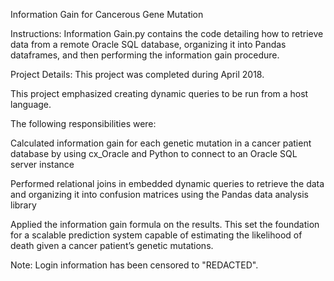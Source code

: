 Information Gain for Cancerous Gene Mutation

Instructions:
Information Gain.py contains the code detailing how to retrieve data from a remote Oracle SQL database, organizing it into Pandas dataframes, and then performing the information gain procedure.

Project Details:
This project was completed during April 2018.

This project emphasized creating dynamic queries to be run from a host language.

The following responsibilities were:

Calculated information gain for each genetic mutation in a cancer patient database by using cx_Oracle and Python to connect to an Oracle SQL server instance

Performed relational joins in embedded dynamic queries to retrieve the data and organizing it into confusion matrices using the Pandas data analysis library

Applied the information gain formula on the results. This set the foundation for a scalable prediction
system capable of estimating the likelihood of death given a cancer patient’s genetic
mutations.

Note:
Login information has been censored to "REDACTED".
